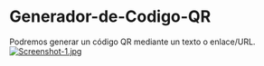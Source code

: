 # Generador-de-Codigo-QR
Podremos generar un código QR mediante un texto o enlace/URL.
[![Screenshot-1.jpg](https://i.postimg.cc/mkcNYrwh/Screenshot-1.jpg)](https://postimg.cc/PvjwhT0k)
